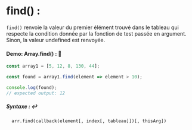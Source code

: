 # find() : 

`find()` renvoie la valeur du premier élément trouvé dans le tableau qui respecte la condition donnée par la fonction de test passée en argument. Sinon, la valeur undefined est renvoyée.

#### Demo: Array.find() : :speech_balloon:

````js
const array1 = [5, 12, 8, 130, 44];

const found = array1.find(element => element > 10);

console.log(found);
// expected output: 12
````

##### Syntaxe : :leftwards_arrow_with_hook:

      arr.find(callback(element[, index[, tableau]])[, thisArg])
  
